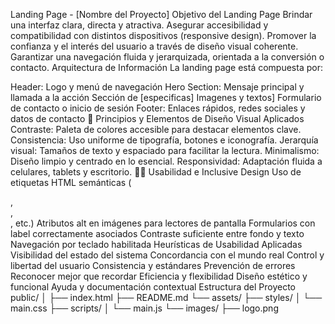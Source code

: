 Landing Page - [Nombre del Proyecto]
Objetivo del Landing Page
Brindar una interfaz clara, directa y atractiva.
Asegurar accesibilidad y compatibilidad con distintos dispositivos (responsive design).
Promover la confianza y el interés del usuario a través de diseño visual coherente.
Garantizar una navegación fluida y jerarquizada, orientada a la conversión o contacto.
Arquitectura de Información
La landing page está compuesta por:

Header: Logo y menú de navegación
Hero Section: Mensaje principal y llamada a la acción
Sección de [especificas]
Imagenes y textos]
Formulario de contacto o inicio de sesión
Footer: Enlaces rápidos, redes sociales y datos de contacto
🎨 Principios y Elementos de Diseño Visual Aplicados
Contraste: Paleta de colores accesible para destacar elementos clave.
Consistencia: Uso uniforme de tipografía, botones e iconografía.
Jerarquía visual: Tamaños de texto y espaciado para facilitar la lectura.
Minimalismo: Diseño limpio y centrado en lo esencial.
Responsividad: Adaptación fluida a celulares, tablets y escritorio.
👨‍🦯 Usabilidad e Inclusive Design
Uso de etiquetas HTML semánticas (<main>, <section>, <nav>, etc.)
Atributos alt en imágenes para lectores de pantalla
Formularios con label correctamente asociados
Contraste suficiente entre fondo y texto
Navegación por teclado habilitada
Heurísticas de Usabilidad Aplicadas
Visibilidad del estado del sistema
Concordancia con el mundo real
Control y libertad del usuario
Consistencia y estándares
Prevención de errores
Reconocer mejor que recordar
Eficiencia y flexibilidad
Diseño estético y funcional
Ayuda y documentación contextual
Estructura del Proyecto
public/ │ ├── index.html ├── README.md └── assets/ ├── styles/ │ └── main.css ├── scripts/ │ └── main.js └── images/ ├── logo.png
